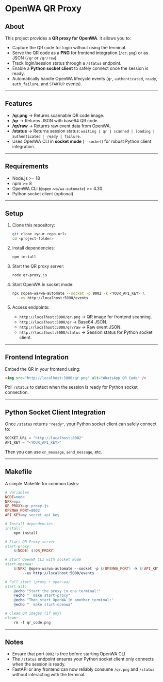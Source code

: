 # OpenWA QR Proxy

## About

This project provides a **QR proxy for OpenWA**. It allows you to:

- Capture the QR code for login without using the terminal.
- Serve the QR code as a **PNG** for frontend integration (`/qr.png`) or as JSON (`/qr` or `/qr/raw`).
- Track login/session status through a `/status` endpoint.
- Enable a **Python socket client** to safely connect once the session is ready.
- Automatically handle OpenWA lifecycle events (`qr`, `authenticated`, `ready`, `auth_failure`, and `STARTUP` events).

---

## Features

- **/qr.png** → Returns scannable QR code image.
- **/qr** → Returns JSON with base64 QR code.
- **/qr/raw** → Returns raw event data from OpenWA.
- **/status** → Returns session status: `waiting | qr | scanned | loading | authenticated | ready | failure`.
- Uses OpenWA CLI in **socket mode** (`--socket`) for robust Python client integration.

---

## Requirements

- Node.js >= 18
- npm >= 8
- OpenWA CLI (`@open-wa/wa-automate`) >= 4.30
- Python socket client (optional)

---

## Setup

1. Clone this repository:
   ```bash
   git clone <your-repo-url>
   cd <project-folder>
   ```

2. Install dependencies:
   ```bash
   npm install
   ```

3. Start the QR proxy server:
   ```bash
   node qr-proxy.js
   ```

4. Start OpenWA in socket mode:
   ```bash
   npx @open-wa/wa-automate --socket -p 8002 -k <YOUR_API_KEY> \
     --ev http://localhost:5000/events
   ```

5. Access endpoints:
   - `http://localhost:5000/qr.png` → QR image for frontend scanning.
   - `http://localhost:5000/qr` → Base64 JSON.
   - `http://localhost:5000/qr/raw` → Raw event JSON.
   - `http://localhost:5000/status` → Session status for Python socket client.

---

## Frontend Integration

Embed the QR in your frontend using:

```html
<img src="http://localhost:5000/qr.png" alt="WhatsApp QR Code" />
```

Poll `/status` to detect when the session is ready for Python socket connection.

---

## Python Socket Client Integration

Once `/status` returns `"ready"`, your Python socket client can safely connect to:

```python
SOCKET_URL = "http://localhost:8002"
API_KEY = "<YOUR_API_KEY>"
```

Then you can use `on_message`, `send_message`, etc.

---

## Makefile

A simple Makefile for common tasks:

```makefile
# Variables
NODE=node
NPX=npx
QR_PROXY=qr-proxy.js
OPENWA_PORT=8002
API_KEY=my_secret_api_key

# Install dependencies
install:
	npm install

# Start QR Proxy server
start-proxy:
	$(NODE) $(QR_PROXY)

# Start OpenWA CLI with socket mode
start-openwa:
	$(NPX) @open-wa/wa-automate --socket -p $(OPENWA_PORT) -k $(API_KEY) \
		--ev http://localhost:5000/events

# Full start (proxy + open-wa)
start-all:
	@echo "Start the proxy in one terminal:"
	@echo "  make start-proxy"
	@echo "Then start OpenWA in another terminal:"
	@echo "  make start-openwa"

# Clean QR images (if any)
clean:
	rm -f qr_code.png
```

---

## Notes

- Ensure that port `8002` is free before starting OpenWA CLI.  
- The `/status` endpoint ensures your Python socket client only connects when the session is ready.  
- FastAPI or any frontend can now reliably consume `/qr.png` and `/status` without interacting with the terminal.
